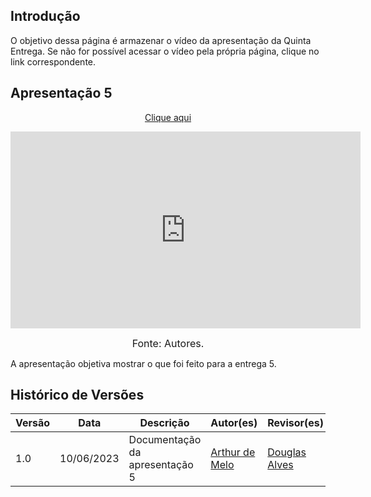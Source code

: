 ## Introdução

O objetivo dessa página é armazenar o vídeo da apresentação da Quinta Entrega. Se não for possível acessar o vídeo pela própria página, clique no link correspondente.

## Apresentação 5
<p style="text-align: center"><a href="https://www.youtube.com/embed/IKOY1VU2arA" target="blanket">Clique aqui</a></p>

<p style="text-align: center"><iframe width="560" height="315" src="https://www.youtube.com/embed/IKOY1VU2arA" title="YouTube video player" frameborder="0" allow="accelerometer; autoplay; clipboard-write; encrypted-media; gyroscope; picture-in-picture; web-share" allowfullscreen></iframe></p>

<font size="3"><p style="text-align: center">Fonte: Autores.</p></font>


A apresentação objetiva mostrar o que foi feito para a entrega 5.



## Histórico de Versões

Versão  | Data | Descrição | Autor(es) | Revisor(es)
-------- | ------ | ------ | ---------- | ----------
1.0 | 10/06/2023 | Documentação da apresentação 5 | [Arthur de Melo](https://github.com/arthurmlv) | [Douglas Alves](https://github.com/dougalvs)
